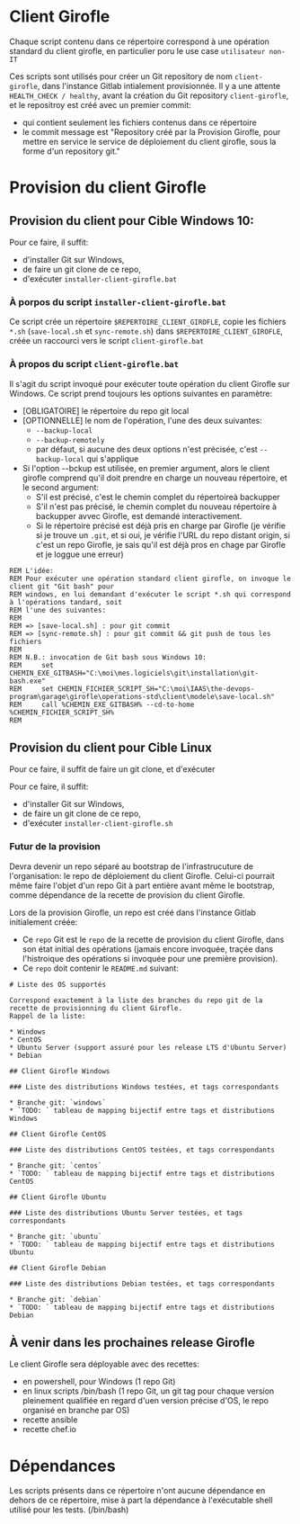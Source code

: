 # Client Girofle

Chaque script contenu dans ce répertoire correspond à une opération standard du client girofle, en particulier poru le use case `utilisateur non-IT`

Ces scripts sont utilisés pour créer un Git repository de nom `client-girofle`, dans l'instance Gitlab intialement provisionnée.
Il y a  une attente `HEALTH_CHECK / healthy`, avant la création du Git repository `client-girofle`, et le repositroy est créé
avec un premier commit:
* qui contient seulement les fichiers contenus dans ce répertoire 
* le commit message est "Repository créé par la Provision Girofle, pour mettre en service le service de déploiement du client girofle, sous la forme d'un repository git."

# Provision du client Girofle

## Provision du client pour Cible Windows 10:

Pour ce faire, il suffit:
* d'installer Git sur Windows,
* de faire un git clone de ce repo,
* d'exécuter `installer-client-girofle.bat`

### À porpos du script `installer-client-girofle.bat`

Ce script crée un répertoire `$REPERTOIRE_CLIENT_GIROFLE`, copie les fichiers `*.sh` (`save-local.sh` et `sync-remote.sh`) dans `$REPERTOIRE_CLIENT_GIROFLE`, créée un raccourci vers le script `client-girofle.bat`

### À propos du script `client-girofle.bat`

Il s'agit du script invoqué pour exécuter toute opération du client Girofle sur Windows.
Ce script prend toujours les options suivantes en paramètre:
* [OBLIGATOIRE] le répertoire du repo git local
* [OPTIONNELLE] le nom de l'opération, l'une des deux suivantes:
  * `--backup-local`
  * `--backup-remotely`
  * par défaut, si aucune des deux options n'est précisée, c'est `--backup-local` qui s'applique
* Si l'option --bckup est utilisée, en premier argument, alors le client girofle comprend qu'il doit prendre en charge un nouveau répertoire, et le second argument:
  * S'il est précisé, c'est le chemin complet du répertoireà backupper
  * S'il n'est pas précisé, le chemin complet du nouveau répertoire à backupper avvec Girofle, est demandé interactivement.
  * Si le répertoire précisé est déjà pris en charge par Girofle (je vérifie si je trouve un `.git`, et si oui, je vérifie l'URL du repo distant origin, si c'est un repo Girofle, je sais qu'il est déjà pros en chage par Girofle et je loggue une erreur)


```
REM L'idée:  
REM Pour exécuter une opération standard client girofle, on invoque le client git "Git bash" pour
REM windows, en lui demandant d'exécuter le script *.sh qui correspond à l'opérations tandard, soit 
REM l'une des suivantes:
REM 
REM => [save-local.sh] : pour git commit
REM => [sync-remote.sh] : pour git commit && git push de tous les fichiers
REM 
REM N.B.: invocation de Git bash sous Windows 10:
REM 	set CHEMIN_EXE_GITBASH="C:\moi\mes.logiciels\git\installation\git-bash.exe"
REM 	set CHEMIN_FICHIER_SCRIPT_SH="C:\moi\IAAS\the-devops-program\garage\girofle\operations-std\client\modele\save-local.sh"
REM 	call %CHEMIN_EXE_GITBASH% --cd-to-home %CHEMIN_FICHIER_SCRIPT_SH%
REM 
```



## Provision du client pour Cible Linux

Pour ce faire, il suffit de faire un git clone, et d'exécuter 

Pour ce faire, il suffit:
* d'installer Git sur Windows,
* de faire un git clone de ce repo,
* d'exécuter `installer-client-girofle.sh`

### Futur de la provision

Devra devenir un repo séparé au bootstrap de l'infrastrucuture de l'organisation: le repo de déploiement du client Girofle. 
Celui-ci pourrait même faire l'objet d'un repo Git à part entière avant même le bootstrap, comme dépendance de la recette de provision du client Girofle.

Lors de la provision Girofle, un repo est créé dans l'instance Gitlab initialement créée:
* Ce `repo` Git est le `repo` de la recette de provision du client Girofle, dans son état initial des opérations (jamais encore invoquée, traçée dans l'histroique des opérations si invoquée pour une première provision).
* Ce `repo` doit contenir le `README.md` suivant:

```
# Liste des OS supportés

Correspond exactement à la liste des branches du repo git de la recette de provisionning du client Girofle.
Rappel de la liste:

* Windows
* CentOS
* Ubuntu Server (support assuré pour les release LTS d'Ubuntu Server)
* Debian

## Client Girofle Windows

### Liste des distributions Windows testées, et tags correspondants

* Branche git: `windows`
* `TODO: ` tableau de mapping bijectif entre tags et distributions Windows

## Client Girofle CentOS

### Liste des distributions CentOS testées, et tags correspondants

* Branche git: `centos`
* `TODO: ` tableau de mapping bijectif entre tags et distributions CentOS

## Client Girofle Ubuntu

### Liste des distributions Ubuntu Server testées, et tags correspondants

* Branche git: `ubuntu`
* `TODO: ` tableau de mapping bijectif entre tags et distributions Ubuntu

## Client Girofle Debian

### Liste des distributions Debian testées, et tags correspondants

* Branche git: `debian`
* `TODO: ` tableau de mapping bijectif entre tags et distributions Debian

```


## À venir dans les prochaines release Girofle


Le client Girofle sera déployable avec des recettes:
* en powershell, pour Windows (1 repo Git)
* en linux scripts /bin/bash (1 repo Git, un git tag pour chaque version pleinement qualifiée en regard d'uen version précise d'OS, le repo organisé en branche par OS) 
* recette ansible
* recette chef.io


# Dépendances

Les scripts présents dans ce répertoire n'ont aucune dépendance en dehors de ce répertoire, mise à part la dépendance à l'exécutable shell utilisé pour les tests. (/bin/bash)

